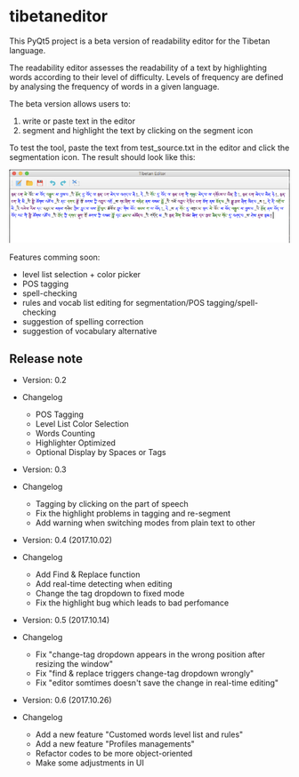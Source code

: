 # tibetaneditor

This PyQt5 project is a beta version of readability editor for the Tibetan language.

The readability editor assesses the readability of a text by highlighting words according to their level of difficulty. Levels of frequency are defined by analysing the frequency of words in a given language.

The beta version allows users to:

1. write or paste text in the editor
2. segment and highlight the text by clicking on the segment icon

To test the tool, paste the text from test_source.txt in the editor and click the segmentation icon. The result should look like this:

![test](test_result.png)

Features comming soon:

- level list selection + color picker
- POS tagging
- spell-checking
- rules and vocab list editing for segmentation/POS tagging/spell-checking
- suggestion of spelling correction
- suggestion of vocabulary alternative

## Release note

- Version: 0.2

- Changelog
	
	* POS Tagging
	* Level List Color Selection
	* Words Counting
	* Highlighter Optimized
	* Optional Display by Spaces or Tags

- Version: 0.3

- Changelog
    
    * Tagging by clicking on the part of speech
    * Fix the highlight problems in tagging and re-segment
    * Add warning when switching modes from plain text to other

	
- Version: 0.4 (2017.10.02)

- Changelog

    * Add Find & Replace function
    * Add real-time detecting when editing
	* Change the tag dropdown to fixed mode
	* Fix the highlight bug which leads to bad perfomance

	
- Version: 0.5 (2017.10.14)

- Changelog
	
	* Fix "change-tag dropdown appears in the wrong position after resizing the window"
	* Fix "find & replace triggers change-tag dropdown wrongly"
	* Fix "editor somtimes doesn't save the change in real-time editing"

	
- Version: 0.6 (2017.10.26)

- Changelog
	
	* Add a new feature "Customed words level list and rules"
	* Add a new feature "Profiles managements"
	* Refactor codes to be more object-oriented
	* Make some adjustments in UI
